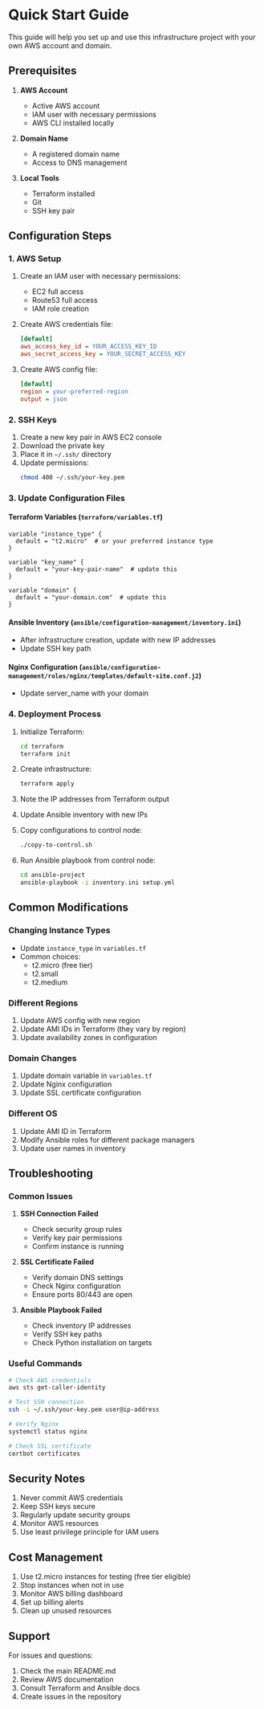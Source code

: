 # Quick Start Guide

This guide will help you set up and use this infrastructure project with your own AWS account and domain.

## Prerequisites

1. **AWS Account**
   - Active AWS account
   - IAM user with necessary permissions
   - AWS CLI installed locally

2. **Domain Name**
   - A registered domain name
   - Access to DNS management

3. **Local Tools**
   - Terraform installed
   - Git
   - SSH key pair

## Configuration Steps

### 1. AWS Setup

1. Create an IAM user with necessary permissions:
   - EC2 full access
   - Route53 full access
   - IAM role creation

2. Create AWS credentials file:
   ```ini
   [default]
   aws_access_key_id = YOUR_ACCESS_KEY_ID
   aws_secret_access_key = YOUR_SECRET_ACCESS_KEY
   ```

3. Create AWS config file:
   ```ini
   [default]
   region = your-preferred-region
   output = json
   ```

### 2. SSH Keys

1. Create a new key pair in AWS EC2 console
2. Download the private key
3. Place it in `~/.ssh/` directory
4. Update permissions:
   ```bash
   chmod 400 ~/.ssh/your-key.pem
   ```

### 3. Update Configuration Files

#### Terraform Variables (`terraform/variables.tf`)
```hcl
variable "instance_type" {
  default = "t2.micro"  # or your preferred instance type
}

variable "key_name" {
  default = "your-key-pair-name"  # update this
}

variable "domain" {
  default = "your-domain.com"  # update this
}
```

#### Ansible Inventory (`ansible/configuration-management/inventory.ini`)
- After infrastructure creation, update with new IP addresses
- Update SSH key path

#### Nginx Configuration (`ansible/configuration-management/roles/nginx/templates/default-site.conf.j2`)
- Update server_name with your domain

### 4. Deployment Process

1. Initialize Terraform:
   ```bash
   cd terraform
   terraform init
   ```

2. Create infrastructure:
   ```bash
   terraform apply
   ```

3. Note the IP addresses from Terraform output

4. Update Ansible inventory with new IPs

5. Copy configurations to control node:
   ```bash
   ./copy-to-control.sh
   ```

6. Run Ansible playbook from control node:
   ```bash
   cd ansible-project
   ansible-playbook -i inventory.ini setup.yml
   ```

## Common Modifications

### Changing Instance Types
- Update `instance_type` in `variables.tf`
- Common choices:
  - t2.micro (free tier)
  - t2.small
  - t2.medium

### Different Regions
1. Update AWS config with new region
2. Update AMI IDs in Terraform (they vary by region)
3. Update availability zones in configuration

### Domain Changes
1. Update domain variable in `variables.tf`
2. Update Nginx configuration
3. Update SSL certificate configuration

### Different OS
1. Update AMI ID in Terraform
2. Modify Ansible roles for different package managers
3. Update user names in inventory

## Troubleshooting

### Common Issues

1. **SSH Connection Failed**
   - Check security group rules
   - Verify key pair permissions
   - Confirm instance is running

2. **SSL Certificate Failed**
   - Verify domain DNS settings
   - Check Nginx configuration
   - Ensure ports 80/443 are open

3. **Ansible Playbook Failed**
   - Check inventory IP addresses
   - Verify SSH key paths
   - Check Python installation on targets

### Useful Commands

```bash
# Check AWS credentials
aws sts get-caller-identity

# Test SSH connection
ssh -i ~/.ssh/your-key.pem user@ip-address

# Verify Nginx
systemctl status nginx

# Check SSL certificate
certbot certificates
```

## Security Notes

1. Never commit AWS credentials
2. Keep SSH keys secure
3. Regularly update security groups
4. Monitor AWS resources
5. Use least privilege principle for IAM users

## Cost Management

1. Use t2.micro instances for testing (free tier eligible)
2. Stop instances when not in use
3. Monitor AWS billing dashboard
4. Set up billing alerts
5. Clean up unused resources

## Support

For issues and questions:
1. Check the main README.md
2. Review AWS documentation
3. Consult Terraform and Ansible docs
4. Create issues in the repository
